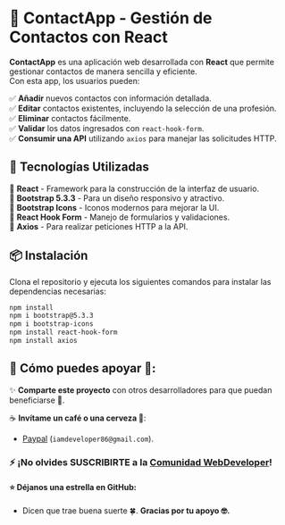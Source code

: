 # 📇 ContactApp - Gestión de Contactos con React

**ContactApp** es una aplicación web desarrollada con **React** que permite gestionar contactos de manera sencilla y eficiente.  
Con esta app, los usuarios pueden:  

✅ **Añadir** nuevos contactos con información detallada.  
✅ **Editar** contactos existentes, incluyendo la selección de una profesión.  
✅ **Eliminar** contactos fácilmente.  
✅ **Validar** los datos ingresados con `react-hook-form`.  
✅ **Consumir una API** utilizando `axios` para manejar las solicitudes HTTP.  

## 🚀 Tecnologías Utilizadas  

🔹 **React** - Framework para la construcción de la interfaz de usuario.  
🔹 **Bootstrap 5.3.3** - Para un diseño responsivo y atractivo.  
🔹 **Bootstrap Icons** - Iconos modernos para mejorar la UI.  
🔹 **React Hook Form** - Manejo de formularios y validaciones.  
🔹 **Axios** - Para realizar peticiones HTTP a la API.  

## 📦 Instalación  

Clona el repositorio y ejecuta los siguientes comandos para instalar las dependencias necesarias:  

```bash
npm install
npm i bootstrap@5.3.3
npm i bootstrap-icons
npm install react-hook-form
npm install axios
```


## 🙌 Cómo puedes apoyar 📢:

✨ **Comparte este proyecto** con otros desarrolladores para que puedan beneficiarse 📢.

☕ **Invítame un café o una cerveza 🍺**:
   - [Paypal](https://www.paypal.me/iamdeveloper86) (`iamdeveloper86@gmail.com`).

### ⚡ ¡No olvides SUSCRIBIRTE a la [Comunidad WebDeveloper](https://www.youtube.com/WebDeveloperUrianViera?sub_confirmation=1)!


#### ⭐ **Déjanos una estrella en GitHub**:
   - Dicen que trae buena suerte 🍀.
**Gracias por tu apoyo 🤓.**